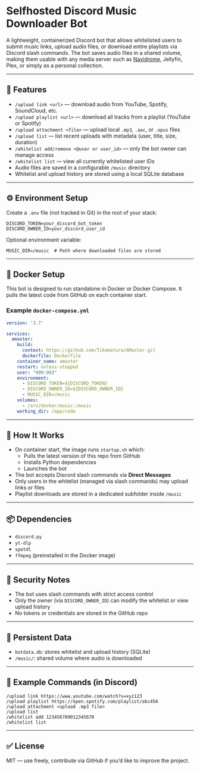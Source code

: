 # Selfhosted Discord Music Downloader Bot

A lightweight, containerized Discord bot that allows whitelisted users to submit music links, upload audio files, or download entire playlists via Discord slash commands. The bot saves audio files in a shared volume, making them usable with any media server such as [Navidrome](https://www.navidrome.org/), Jellyfin, Plex, or simply as a personal collection.

---

## 🎯 Features

- `/upload link <url>` — download audio from YouTube, Spotify, SoundCloud, etc.
- `/upload playlist <url>` — download all tracks from a playlist (YouTube or Spotify)
- `/upload attachment <file>` — upload local `.mp3`, `.aac`, or `.opus` files
- `/upload list` — list recent uploads with metadata (user, title, size, duration)
- `/whitelist add/remove <@user or user_id>` — only the bot owner can manage access
- `/whitelist list` — view all currently whitelisted user IDs
- Audio files are saved in a configurable `/music` directory
- Whitelist and upload history are stored using a local SQLite database

---

## ⚙️ Environment Setup

Create a `.env` file (not tracked in Git) in the root of your stack:

```env
DISCORD_TOKEN=your_discord_bot_token
DISCORD_OWNER_ID=your_discord_user_id
```

Optional environment variable:
```env
MUSIC_DIR=/music  # Path where downloaded files are stored
```

---

## 🐳 Docker Setup

This bot is designed to run standalone in Docker or Docker Compose. It pulls the latest code from GitHub on each container start.

### Example `docker-compose.yml`

```yaml
version: '3.7'

services:
  amaster:
    build:
      context: https://github.com/Tikomatura/AMaster.git
      dockerfile: Dockerfile
    container_name: amaster
    restart: unless-stopped
    user: "999:993"
    environment:
      - DISCORD_TOKEN=${DISCORD_TOKEN}
      - DISCORD_OWNER_ID=${DISCORD_OWNER_ID}
      - MUSIC_DIR=/music
    volumes:
      - /srv/docker/music:/music
    working_dir: /app/code

```

---

## 🧠 How It Works

- On container start, the image runs `startup.sh` which:
  - Pulls the latest version of this repo from GitHub
  - Installs Python dependencies
  - Launches the bot
- The bot accepts Discord slash commands via **Direct Messages**
- Only users in the whitelist (managed via slash commands) may upload links or files
- Playlist downloads are stored in a dedicated subfolder inside `/music`

---

## 📦 Dependencies

- `discord.py`
- `yt-dlp`
- `spotdl`
- `ffmpeg` (preinstalled in the Docker image)

---

## 🔐 Security Notes

- The bot uses slash commands with strict access control
- Only the owner (via `DISCORD_OWNER_ID`) can modify the whitelist or view upload history
- No tokens or credentials are stored in the GitHub repo

---

## 📁 Persistent Data

- `botdata.db`: stores whitelist and upload history (SQLite)
- `/music/`: shared volume where audio is downloaded

---

## 🧪 Example Commands (in Discord)

```
/upload link https://www.youtube.com/watch?v=xyz123
/upload playlist https://open.spotify.com/playlist/abc456
/upload attachment <upload .mp3 file>
/upload list
/whitelist add 123456789012345678
/whitelist list
```

---

## ✅ License

MIT — use freely, contribute via GitHub if you’d like to improve the project.